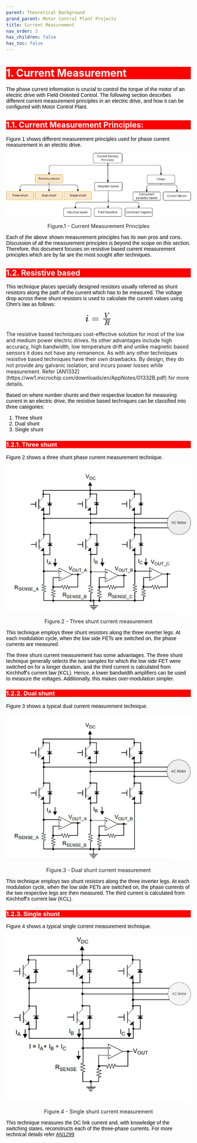 ```yaml
---
parent: Theoretical Background 
grand_parent: Motor Control Plant Projects
title: Current Measurement
nav_order: 3
has_children: false
has_toc: false
--- 
```


<style>
 body {
        counter-reset: h1;
        padding: 20px;
    }

   h1 {
        background-color: red;
        color: white;
        counter-reset: h2
    }

    h2 {
        background-color: red;
        color: white;
        counter-reset: h3
    }

    h3 {
        background-color: red;
        color: white;
        counter-reset: h4
    }

    h1:before {
        background-color: red;
        color: white;
        counter-increment: h1;
        content: counter(h1) ". "
    }

    h2:before {
        background-color: red;
        color: white;
        counter-increment: h2;
        content: counter(h1) "." counter(h2) ". "
    }

    h3:before {
        background-color: red;
        color: white;
        counter-increment: h3;
        content: counter(h1) "." counter(h2) "." counter(h3) ". "
    }

    h4:before {
        background-color: red;
        color: white;
        counter-increment: h4;
        content: counter(h1) "." counter(h2) "." counter(h3) "." counter(h4) ". "
    }
    p{
        color: black;
        font-family: "Arial", Helvetica, sans-serif;
    }

    article {
        max-width: 50em;
        background: white;
        padding: 2em;
        margin: 1em auto;
    }

    .table-of-contents {
        float: right;
        width: 40%;
        background: #eee;
        font-size: 0.8em;
        padding: 1em 2em;
        margin: 0 0 0.5em 0.5em;
    }
    .table-of-contents ul {
        padding: 0;
    }
    .table-of-contents li {
        margin: 0 0 0.25em 0;
    }
    .table-of-contents a {
        text-decoration: none;
    }
    .table-of-contents a:hover,
    .table-of-contents a:active {
        text-decoration: underline;
    }

    h3:target {
        animation: highlight 1s ease;
    }

    @keyframes highlight {
    from { background: yellow; }
    to { background: white; }
    }

    li{
        color: black;
        font-family: "Arial", Helvetica, sans-serif;
    }

    table{
        color: black;
        font-family: "Arial", Helvetica, sans-serif;
    }

    }
}
</style>


# Current Measurement
The phase current information is crucial to control the torque of the motor of an electric drive with Field Oriented Control. The following section describes different current measurement principles in an electric drive, and how it can be configured with Motor Control Plant.

## Current Measurement Principles:
Figure 1 shows different measurement principles used for phase current measurement in an electric drive.

<p align="center">
  <img src="images/current_measurement.jpg"/>
  <figcaption align= "center">Figure.1 - Current Measurement Principles </figcaption>
</p>

Each of the above shown measurement principles has its own pros and cons. Discussion of all the measurement principles is beyond the scope on this section. Therefore, this document focuses on resistive based current measurement principles which are by far are the most sought after techniques.

## Resistive based
This technique places specially designed resistors usually referred as shunt resistors along the path of the current which has to be measured. The voltage drop across these shunt resistors is used to calculate the current values using Ohm's law as follows:

<!-- $
 i = \frac{V}{R}
$ --> 
<p align="center">
<img style="transform: translateY(0.1em); background: white;" src="svg\Sy2CyWsPrS.svg">
</p>
The resistive based techniques cost-effective solution for most of the low and medium power electric drives. Its other advantages include high accuracy, high bandwidth, low temperature drift and unlike magnetic based sensors it does not have any remanence.  As with any other techniques resistive based techniques have their own drawbacks. By design, they do not provide any galvanic isolation, and incurs power losses while measurement. Refer [AN1332](https://ww1.microchip.com/downloads/en/AppNotes/01332B.pdf) for more details.

Based on where number shunts and their respective location for measuring current in an electric drive, the resistive based techniques can be classified into three categories:
1. Three shunt
2. Dual shunt
3. Single shunt 


### Three shunt
Figure 2 shows a three shunt phase current measurement technique.

<p align="center">
  <img src="images/triple_shunt_current_measurement.jpg"/>
  <figcaption align= "center">Figure.2 - Three shunt current measurement </figcaption>
</p>


This technique employs three shunt resistors along the three inverter legs. At each modulation cycle, when the low side FETs are switched on, the phase currents are measured.

The three shunt current measurement has some advantages. The three shunt technique generally selects the two samples for which the low side FET were switched on for a longer duration, and the third current is calculated from Kirchhoff's current law (KCL). Hence, a lower bandwidth amplifiers can be used to measure the voltages. Additionally, this makes over-modulation simpler.

### Dual shunt

Figure 3 shows a typical dual current measurement technique.

<p align="center">
  <img src="images/dual_shunt_current_measurement.jpg "Dual shunt current measurement")
.jpg" />
  <figcaption align= "center">Figure.3 - Dual shunt current measurement </figcaption>
</p>

This technique employs two shunt resistors along the three inverter legs. At each modulation cycle, when the low side FETs are switched on, the phase currents of the two respective legs are then measured. The third current is calculated from Kirchhoff's current law (KCL).

### Single shunt

Figure 4 shows a typical single current measurement technique.

<p align="center">
  <img src="images/single_shunt_current_measurement.jpg"/>
  <figcaption align= "center">Figure.4 - Single shunt current measurement </figcaption>
</p>

This technique measures the DC link current and, with knowledge of the
switching states, reconstructs each of the three-phase currents. For more technical details refer [AN1299](https://ww1.microchip.com/downloads/en/Appnotes/01299A.pdf)

